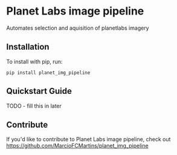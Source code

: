 Planet Labs image pipeline
======

Automates selection and aquisition of planetlabs imagery

Installation
------------

To install with pip, run:

    pip install planet_img_pipeline

Quickstart Guide
----------------

TODO - fill this in later

Contribute
----------

If you'd like to contribute to Planet Labs image pipeline, check out https://github.com/MarcioFCMartins/planet_img_pipeline
